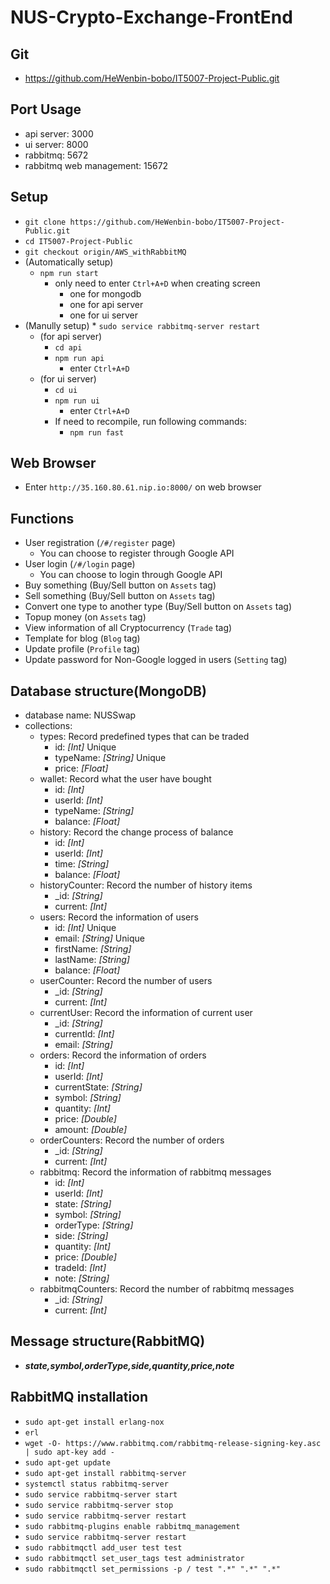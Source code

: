 # NUS-Crypto-Exchange-FrontEnd

## Git
* https://github.com/HeWenbin-bobo/IT5007-Project-Public.git

## Port Usage
* api server: 3000
* ui server: 8000
* rabbitmq: 5672
* rabbitmq web management: 15672

## Setup
* ```git clone https://github.com/HeWenbin-bobo/IT5007-Project-Public.git```
* ```cd IT5007-Project-Public```
* ```git checkout origin/AWS_withRabbitMQ```
* (Automatically setup)
    * ```npm run start```
        * only need to enter ```Ctrl+A+D``` when creating screen
            * one for mongodb
            * one for api server
            * one for ui server
* (Manully setup)
        * ```sudo service rabbitmq-server restart```
    * (for api server)
        * ```cd api```
        * ```npm run api```
            * enter ```Ctrl+A+D```
    * (for ui server)
        * ```cd ui```
        * ```npm run ui```
            * enter ```Ctrl+A+D```
        * If need to recompile, run following commands:
            * ```npm run fast```

## Web Browser
* Enter ```http://35.160.80.61.nip.io:8000/``` on web browser

## Functions
* User registration (```/#/register``` page)
    * You can choose to register through Google API
* User login (```/#/login``` page)
    * You can choose to login through Google API
* Buy something (Buy/Sell button on ```Assets``` tag)
* Sell something (Buy/Sell button on ```Assets``` tag)
* Convert one type to another type (Buy/Sell button on ```Assets``` tag)
* Topup money (on ```Assets``` tag)
* View information of all Cryptocurrency (```Trade``` tag)
* Template for blog (```Blog``` tag)
* Update profile (```Profile``` tag)
* Update password for Non-Google logged in users (```Setting``` tag)

## Database structure(MongoDB)
* database name: NUSSwap
* collections:
    * types: Record predefined types that can be traded
        * id: *[Int]* Unique
        * typeName: *[String]* Unique
        * price: *[Float]*
    * wallet: Record what the user have bought
        * id: *[Int]*
        * userId: *[Int]*
        * typeName: *[String]*
        * balance: *[Float]*
    * history: Record the change process of balance
        * id: *[Int]*
        * userId: *[Int]*
        * time: *[String]*
        * balance: *[Float]*
    * historyCounter: Record the number of history items
        * _id: *[String]*
        * current: *[Int]*
    * users: Record the information of users
        * id: *[Int]* Unique
        * email: *[String]* Unique
        * firstName: *[String]*
        * lastName: *[String]*
        * balance: *[Float]*
    * userCounter: Record the number of users
        * _id: *[String]*
        * current: *[Int]*
    * currentUser: Record the information of current user
        * _id: *[String]*
        * currentId: *[Int]*
        * email: *[String]*
    * orders: Record the information of orders
        * id: *[Int]*
        * userId: *[Int]*
        * currentState: *[String]*
        * symbol: *[String]*
        * quantity: *[Int]*
        * price: *[Double]*
        * amount: *[Double]*
    * orderCounters: Record the number of orders
        * _id: *[String]*
        * current: *[Int]*
    * rabbitmq: Record the information of rabbitmq messages
        * id: *[Int]*
        * userId: *[Int]*
        * state: *[String]*
        * symbol: *[String]*
        * orderType: *[String]*
        * side: *[String]*
        * quantity: *[Int]*
        * price: *[Double]*
        * tradeId: *[Int]*
        * note: *[String]*
    * rabbitmqCounters: Record the number of rabbitmq messages
        * _id: *[String]*
        * current: *[Int]*

## Message structure(RabbitMQ)
* ***state,symbol,orderType,side,quantity,price,note***

## RabbitMQ installation
* ```sudo apt-get install erlang-nox```
* ```erl```
* ```wget -O- https://www.rabbitmq.com/rabbitmq-release-signing-key.asc | sudo apt-key add -```
* ```sudo apt-get update```
* ```sudo apt-get install rabbitmq-server```
* ```systemctl status rabbitmq-server```
* ```sudo service rabbitmq-server start```
* ```sudo service rabbitmq-server stop```
* ```sudo service rabbitmq-server restart```
* ```sudo rabbitmq-plugins enable rabbitmq_management```
* ```sudo service rabbitmq-server restart```
* ```sudo rabbitmqctl add_user test test```
* ```sudo rabbitmqctl set_user_tags test administrator```
* ```sudo rabbitmqctl set_permissions -p / test ".*" ".*" ".*"```